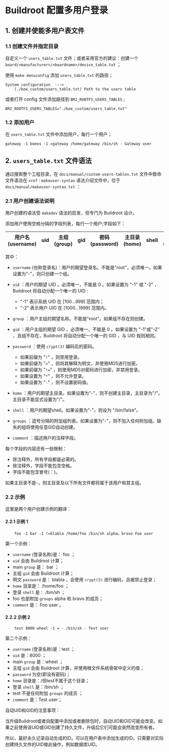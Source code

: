 # Buildroot 配置多用户登录

## 1. 创建并使能多用户表文件
### 1.1 创建文件并指定目录
自定义一个 `users_table.txt` 文件；或者采用官方的建议：创建一个 `board/<manufacturer>/<boardname>/device_table.txt` ；

使用 `make menuconfig` 添加 `users_table.txt` 的路径；
```
System configuration  --->
    (./boe_custom/users_table.txt) Path to the users table
```
或者打开 config 文件添加路径到 `BR2_ROOTFS_USERS_TABLES` ;
```config
BR2_ROOTFS_USERS_TABLES="./boe_custom/users_table.txt"
```

### 1.2 添加用户
在 `users_table.txt` 文件中添加用户，每行一个用户；
```txt
gateway -1 boeos -1 =gateway /home/gateway /bin/sh - Gateway user
```

## 2. `users_table.txt` 文件语法
通过搜索整个工程目录，在 `docs/manual/custom-users-tables.txt` 文件中致命文件语法在 `xref：makeuser-syntax` 语法介绍文件中，位于 `docs/manual/makeuser-syntax.txt` ：

### 2.1 用户创建语法说明
用户创建的语法受 `makedev` 语法的启发，但专门为 Buildroot 设计。

添加用户使用空格分隔的字段列表，每行一个用户;字段如下：

|用户名(username)|uid|主组(group)|gid|密码(password)|主目录(home)|shell|附加组(groups)|注释(comment)|
|-|-|-|-|-|-|-|-|-|

其中：

- `username` (也称登录名)：用户的期望登录名。不能是"root"，必须唯一。如果设置为"-"，则只创建一个组。

- `uid` ：用户的期望 UID 。必须唯一，不能是 0 。如果设置为 "-1" 或 "-2" ， Buildroot 将自动分配一个唯一的 UID :
    - "-1" 表示系统 UID 在 [100...999] 范围内；
    - "-2" 表示用户 UID 在 [1000...1999] 范围内。

- `group` ：用户主组的期望名称。不能是"root"。如果组不存在则创建。

- `gid` ：用户主组的期望 GID 。必须唯一，不能是 0 。如果设置为 "-1"或"-2" ，且组不存在，Buildroot 将自动分配一个唯一的 GID ，与 UID 规则相同。 

- `password` ：使用 `crypt(3)` 编码后的密码。
    - 如果前缀为 "`!`" ，则禁用登录。
    - 如果前缀为 "`=`" ，则将其解释为明文，并使用MD5进行加密。
    - 如果前缀为 "`!=`" ，则使用MD5对密码进行加密，并禁用登录。
    - 如果设置为 "`*`" ，则不允许登录。
    - 如果设置为 "`-`" ，则不设置密码值。

- `home` ：用户的期望主目录。如果设置为"-"，则不创建主目录，主目录为"/"。主目录不能显式设置为"/"。

- `shell` ：用户的期望shell。如果设置为"-"，则设为 "/bin/false"。

- `groups` ：逗号分隔的附加组列表。如果设置为"-"，则不加入任何附加组。缺失的组将使用任意GID自动创建。

- `comment` ：描述用户的注释字段。

每个字段的内容还有一些限制：
- 除注释外，所有字段都是必需的。
- 除注释外，字段不能包含空格。
- 字段不能包含冒号(：)。

如果主目录不是-，则主目录及以下所有文件都将属于该用户和其主组。

### 2.2 示例
这里是两个用户创建示例的翻译：

#### 2.2.1 示例 1
```
    foo -1 bar -1 !=blabla /home/foo /bin/sh alpha，bravo Foo user
```
第一个示例：
- `username` (登录名称)是： foo ；
- `uid` 会由 Buildroot 计算；
- main `group` 是： bar  ；
- 主组 `gid` 会由 Buildroot 计算；
- 明文 `password` 是： blabla ，会使用 `crypt(3)` 进行编码，且被禁止登录；
- `home` 目录是： /home/foo ；
- 登录 `shell` 是： /bin/sh ；
- foo 也是附加 `groups` alpha 和 bravo 的成员；
- `comment` 是： Foo user 。

#### 2.2.2 示例 2
```
    test 8000 wheel -1 = - /bin/sh - Test user
```
第二个示例：
- `username` (登录名称)是：test ；
- `uid` 是：8000 ；
- main `group` 是：wheel ；
- 主组 `gid` 会由 Buildroot 计算，并使用根文件系统骨架中定义的值；
- `password` 为空(即没有密码)；
- `home` 目录是：/但test不属于这个目录；
- 登录 `shell` 是：/bin/sh ；
- test 不是任何附加 `groups` 的成员 ；
- `comment` 是：Test user；

自动UID和GID的注意事项：

当升级Buildroot或者向配置中添加或者删除包时，自动UID和GID可能会改变。如果之前使用该UID或GID创建了持久文件，升级后它们可能会突然改变所有者。

所以，最好永久记录自动生成的ID。可以在用户表中添加生成的ID。只需要对实际创建持久文件的UID做此操作，例如数据库UID。